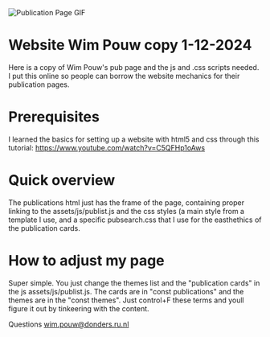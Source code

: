 <img src="assets/gifs/pubpagewp.gif" alt="Publication Page GIF">


# Website Wim Pouw copy 1-12-2024
Here is a copy of Wim Pouw's pub page and the js and .css scripts needed. I put this online so people can borrow the website mechanics for their publication pages.

# Prerequisites
I learned the basics for setting up a website with html5 and css through this tutorial: https://www.youtube.com/watch?v=C5QFHp1oAws

# Quick overview
The publications html just has the frame of the page, containing proper linking to the assets/js/publist.js and the css styles (a main style from a template I use, and a specific pubsearch.css that I use for the easthethics of the publication cards.

# How to adjust my page
Super simple. You just change the themes list and the  "publication cards" in the js assets/js/publist.js. The cards are in "const publications" and the themes are in the "const themes". Just control+F these terms and youll figure it out by tinkeering with the content.

Questions
wim.pouw@donders.ru.nl
